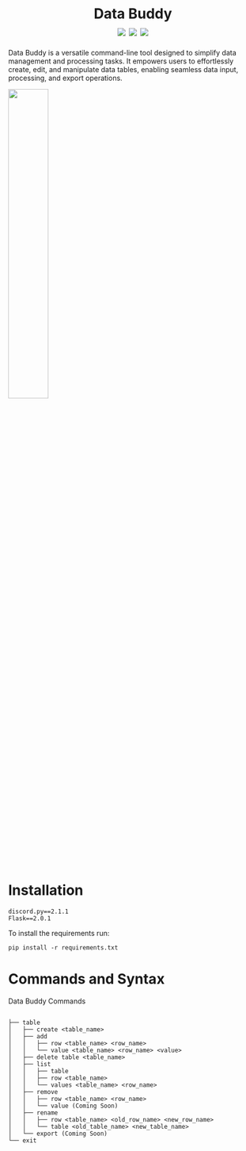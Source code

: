 
<h1 align="center">
    Data Buddy
    <br>
    <div align="center">
    <img src="https://img.shields.io/badge/Python-3.10.6-blue" align="center"/>
    <img src="https://img.shields.io/badge/Developing-Active-brightgreen" align="center"/>
    <img src="https://img.shields.io/badge/Version-0.0-green" align="center"/>
    </div>
</h1>

Data Buddy is a versatile command-line tool designed to simplify data management and processing tasks. It empowers users to effortlessly create, edit, and manipulate data tables, enabling seamless data input, processing, and export operations.

<img src="https://user-images.githubusercontent.com/69240351/265285425-6d3ed1e6-78ff-4aae-94db-6ca9c6ab76dc.png" width="40%" height="40%"/>

# Installation
```
discord.py==2.1.1
Flask==2.0.1
```
To install the requirements run:
```
pip install -r requirements.txt
```


# Commands and Syntax

Data Buddy Commands

```

├── table
│   ├── create <table_name>
│   ├── add
│   │   ├── row <table_name> <row_name>
│   │   └── value <table_name> <row_name> <value>
│   ├── delete table <table_name>
│   ├── list
│   │   ├── table
│   │   ├── row <table_name>
│   │   └── values <table_name> <row_name>
│   ├── remove
│   │   ├── row <table_name> <row_name>
│   │   └── value (Coming Soon)
│   ├── rename
│   │   ├── row <table_name> <old_row_name> <new_row_name>
│   │   └── table <old_table_name> <new_table_name>
│   └── export (Coming Soon)
└── exit

```